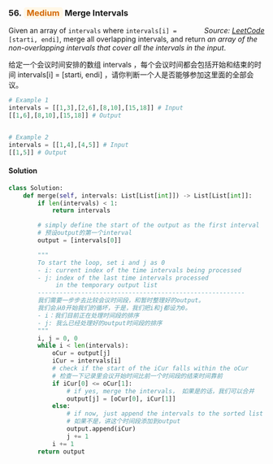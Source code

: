 ### 56. <span style="color:#d46b08;background:#fff7e6;border-color:#ffd591;padding:1px 6px;border-radius:5px">Medium</span> Merge Intervals

<i style="float:right">*Source: [LeetCode](https://leetcode.com/problems/merge-intervals/)*</i>

Given an array of `intervals` where `intervals[i] = [starti, endi]`, merge all overlapping intervals, and return *an array of the non-overlapping intervals that cover all the intervals in the input*.

给定一个会议时间安排的数组 intervals ，每个会议时间都会包括开始和结束的时间 intervals[i] = [starti, endi] ，请你判断一个人是否能够参加这里面的全部会议。

```python
# Example 1
intervals = [[1,3],[2,6],[8,10],[15,18]] # Input
[[1,6],[8,10],[15,18]] # Output


# Example 2
intervals = [[1,4],[4,5]] # Input
[[1,5]] # Output
```

#### Solution

```python
class Solution:
    def merge(self, intervals: List[List[int]]) -> List[List[int]]:
        if len(intervals) < 1:
            return intervals

        # simply define the start of the output as the first interval
        # 预设output的第一个interval
        output = [intervals[0]]

        """
        To start the loop, set i and j as 0
        - i: current index of the time intervals being processed
        - j: index of the last time intervals processed 
             in the temporary output list
        ---------------------------------------------------------
        我们需要一步步去比较会议时间段，和暂时整理好的output。
        我们会从0开始我们的循坏，于是，我们把i和j都设为0。
        - i：我们目前正在处理时间段的排序
        - j: 我么已经处理好的output时间段的排序
        """
        i, j = 0, 0
        while i < len(intervals):
            oCur = output[j]
            iCur = intervals[i]
            # check if the start of the iCur falls within the oCur
            # 检查一下记录里会议开始时间比前一个时间段的结束时间靠前
            if iCur[0] <= oCur[1]:
                # if yes, merge the intervals， 如果是的话，我们可以合并
                output[j] = [oCur[0], iCur[1]]
            else:
                # if now, just append the intervals to the sorted list
                # 如果不是，讲这个时间段添加到output
                output.append(iCur)
                j += 1
            i += 1
        return output
```
